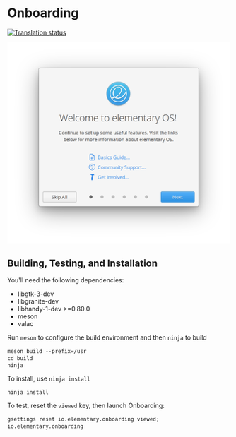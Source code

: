 # Onboarding
[![Translation status](https://l10n.elementary.io/widgets/installer/-/onboarding/svg-badge.svg)](https://l10n.elementary.io/engage/installer/?utm_source=widget)

![Screenshot](data/screenshot.png?raw=true)

## Building, Testing, and Installation

You'll need the following dependencies:
* libgtk-3-dev
* libgranite-dev
* libhandy-1-dev >=0.80.0
* meson
* valac

Run `meson` to configure the build environment and then `ninja` to build

    meson build --prefix=/usr
    cd build
    ninja

To install, use `ninja install`

    ninja install

To test, reset the `viewed` key, then launch Onboarding:

    gsettings reset io.elementary.onboarding viewed; io.elementary.onboarding
